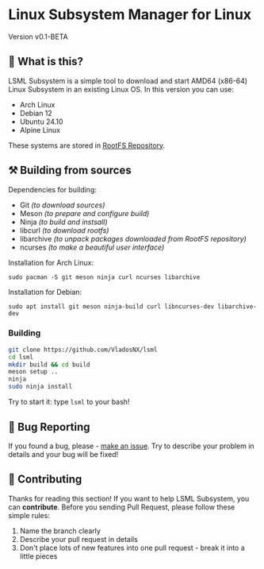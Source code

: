 # Linux Subsystem Manager for Linux

Version v0.1-BETA

## 📝 What is this?

LSML Subsystem is a simple tool to download and start AMD64 (x86-64) Linux Subsystem in an existing Linux OS. In this version you can use:

- Arch Linux
- Debian 12
- Ubuntu 24.10
- Alpine Linux

These systems are stored in [RootFS Repository](https://github.com/VladosNX/lsml-rootfs).

## ⚒ Building from sources

Dependencies for building:

- Git *(to download sources)*
- Meson *(to prepare and configure build)*
- Ninja *(to build and instsall)*
- libcurl *(to download rootfs)*
- libarchive *(to unpack packages downloaded from RootFS repository)*
- ncurses *(to make a beautiful user interface)*

Installation for Arch Linux:

`sudo pacman -S git meson ninja curl ncurses libarchive`

Installation for Debian:

`sudo apt install git meson ninja-build curl libncurses-dev libarchive-dev`

### Building

```bash
git clone https://github.com/VladosNX/lsml
cd lsml
mkdir build && cd build
meson setup ..
ninja
sudo ninja install
```

Try to start it: type `lsml` to your bash!

## 🐞 Bug Reporting

If you found a bug, please - [make an issue](https://github.com/VladosNX/LSML/issues). Try to describe your problem in details and your bug will be fixed!

## 🤝 Contributing

Thanks for reading this section! If you want to help LSML Subsystem, you can **contribute**. Before you sending Pull Request, please follow these simple rules:

1. Name the branch clearly
2. Describe your pull request in details
3. Don't place lots of new features into one pull request - break it into a little pieces
